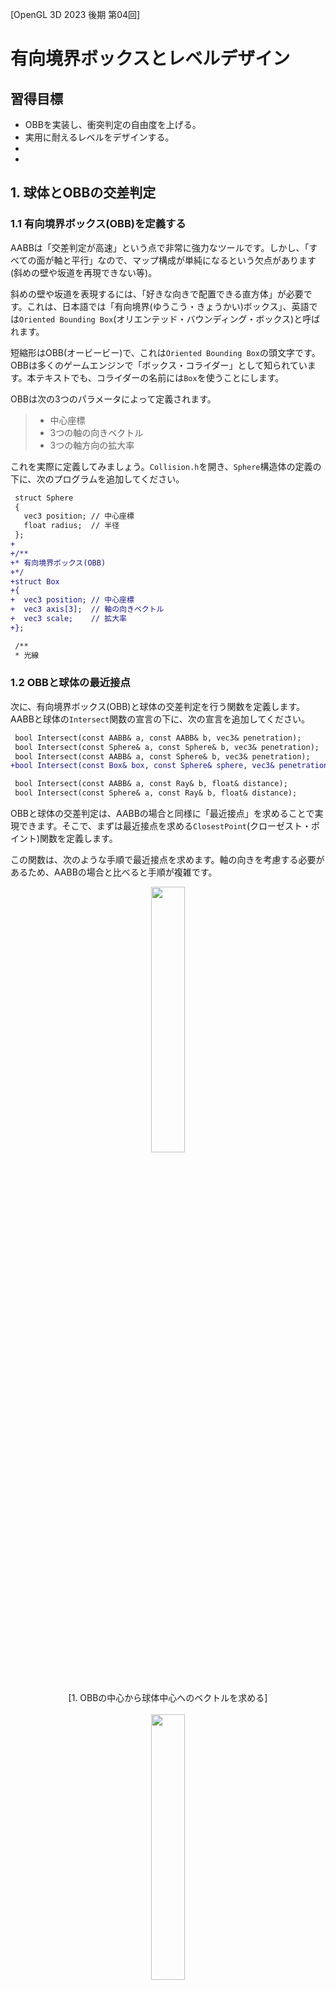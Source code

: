 [OpenGL 3D 2023 後期 第04回]

# 有向境界ボックスとレベルデザイン

## 習得目標

* OBBを実装し、衝突判定の自由度を上げる。
* 実用に耐えるレベルをデザインする。
* 
* 

## 1. 球体とOBBの交差判定

### 1.1 有向境界ボックス(OBB)を定義する

AABBは「交差判定が高速」という点で非常に強力なツールです。しかし、「すべての面が軸と平行」なので、マップ構成が単純になるという欠点があります(斜めの壁や坂道を再現できない等)。

斜めの壁や坂道を表現するには、「好きな向きで配置できる直方体」が必要です。これは、日本語では「有向境界(ゆうこう・きょうかい)ボックス」、英語では`Oriented Bounding Box`(オリエンテッド・バウンディング・ボックス)と呼ばれます。

短縮形はOBB(オービービー)で、これは`Oriented Bounding Box`の頭文字です。OBBは多くのゲームエンジンで「ボックス・コライダー」として知られています。本テキストでも、コライダーの名前には`Box`を使うことにします。

OBBは次の3つのパラメータによって定義されます。

>* 中心座標
>* 3つの軸の向きベクトル
>* 3つの軸方向の拡大率

これを実際に定義してみましょう。`Collision.h`を開き、`Sphere`構造体の定義の下に、次のプログラムを追加してください。

```diff
 struct Sphere
 {
   vec3 position; // 中心座標
   float radius;  // 半径
 };
+
+/**
+* 有向境界ボックス(OBB)
+*/
+struct Box 
+{
+  vec3 position; // 中心座標
+  vec3 axis[3];  // 軸の向きベクトル
+  vec3 scale;    // 拡大率
+};

 /**
 * 光線
```

### 1.2 OBBと球体の最近接点

次に、有向境界ボックス(OBB)と球体の交差判定を行う関数を定義します。AABBと球体の`Intersect`関数の宣言の下に、次の宣言を追加してください。

```diff
 bool Intersect(const AABB& a, const AABB& b, vec3& penetration);
 bool Intersect(const Sphere& a, const Sphere& b, vec3& penetration);
 bool Intersect(const AABB& a, const Sphere& b, vec3& penetration);
+bool Intersect(const Box& box, const Sphere& sphere, vec3& penetration);

 bool Intersect(const AABB& a, const Ray& b, float& distance);
 bool Intersect(const Sphere& a, const Ray& b, float& distance);
```

OBBと球体の交差判定は、AABBの場合と同様に「最近接点」を求めることで実現できます。そこで、まずは最近接点を求める`ClosestPoint`(クローゼスト・ポイント)関数を定義します。

この関数は、次のような手順で最近接点を求めます。軸の向きを考慮する必要があるため、AABBの場合と比べると手順が複雑です。

<p align="center">
<img src="images/16_closest_point_sphere_obb_0.png" width="33%" /><br>[1. OBBの中心から球体中心へのベクトルを求める]<br><br>
<img src="images/16_closest_point_sphere_obb_1.png" width="33%" /><br>[2. ベクトルをOBBのX, Y, Z軸に射影する]<br><br>
<img src="images/16_closest_point_sphere_obb_2.png" width="33%" /><br>[3. 射影した長さをOBBのスケールに制限する]<br>
</p>

射影は内積(`dot`関数)によって求められます。それでは、`Collision.cpp`を開き、AABBと球体の`Intersect`関数の定義の下に、次のプログラムを追加してください。

```diff
     penetration = faceNormals[faceIndex] * distance;
   }
   return true;
 }
+
+/**
+* OBBから点への最近接点
+*
+* @param box   判定対象のOBB
+* @param point 判定対象の点
+*
+* @return 長方形の中で最も点に近い座標
+*/
+vec3 ClosestPoint(const Box& box, const vec3& point)
+{
+  // OBBから点に向かうベクトル
+  const vec3 v = point - box.position;
+
+  vec3 result = box.position;
+  for (int i = 0; i < 3; ++i) {
+    // ベクトルをOBBの軸に射影
+    float d = dot(v, box.axis[i]);
+
+    // 射影で得られた値をOBBの範囲内に制限
+    d = std::clamp(d, -box.scale[i], box.scale[i]);
+
+    // 最近接点を更新
+    result += d * box.axis[i];
+  }
+  return result;
+}

 /**
 * スラブ(ある軸に垂直な2平面に囲まれた範囲)と光線の交差判定
```

>ところで、AABBは「3つの軸がワールド座標系の軸と一致しているOBB」とも考えられます。そのため、OBB用の`ClosestPoint`関数はAABBと点の最近接点も求められます。<br>
>実際、AABB用の`ClosestPoint`関数は、「ワールド座標系の軸を持つOBBを前提として最適化したOBB用の`ClosestPoint`関数」になっています。

### 1.3 OBBと球体の交差判定

次に、OBB用の`ClosestPoint`関数を使って「OBBと球体の交差判定」を定義します。OBB用の`ClosestPoint`関数の定義の下に、次のプログラムを追加してください。

```diff
     result += d * box.axis[i];
   }
   return result;
 }
+
+/**
+* OBBと球体の交差判定
+*
+* @param box         判定対象のOBB
+* @param sphere      判定対象の球体
+* @param penetration 貫通ベクトル
+*
+* @retval true  交差している
+* @retval false 交差していない
+*/
+bool Intersect(const Box& box, const Sphere& sphere, vec3& penetration)
+{
+  // 最近接点から球体の中心までの距離が、球体の半径より大きければ衝突していない
+  const vec3 p = ClosestPoint(box, sphere.position);
+  const vec3 v = sphere.position - p;
+  const float d2 = dot(v, v);
+  if (d2 > sphere.radius * sphere.radius) {
+    return false;
+  }
+
+  if (d2 > 0.00001f) {
+    // 距離が0より大きい場合、球体の中心はOBBの外側にある
+    // この場合、最近接から球体の中心へ向かう方向から衝突したとみなす
+    const float d = sqrt(d2);
+    penetration = v * ((sphere.radius - d) / d);
+  } else {
+    // 距離が0の場合、球体の中心はOBBの内部にある
+    // この場合、貫通距離が最も短い面から衝突したとみなす
+  }
+  return true;
+}

 /**
 * スラブ(ある軸に垂直な2平面に囲まれた範囲)と光線の交差判定
```

OBB用の`Intersect`関数とAABB用の`Intersect`関数と見比べてみてください。両者の違いは「呼び出している`ClosestPoint`関数が異なる」くらいで、ほぼ同一のプログラムとなっていることが分かると思います。

このプログラムに、距離が0の場合のプログラムを追加します。これも基本的な部分はAABB用の`Intersect`関数と同じです。`else`節の中に、次のプログラムを追加してください。

```diff
   } else {
     // 距離が0の場合、球体の中心はOBBの内部にある
     // この場合、貫通距離が最も短い面から衝突したとみなす
+    const vec3 a = p - box.position; // OBB中心から球体中心へのベクトル
+    int faceIndex = 0; // 貫通方向を示すインデックス
+    float distance = FLT_MAX; // 貫通距離
+    float sign = 1; // 貫通ベクトルの符号
+    for (int i = 0; i < 3; ++i) {
+      const float f = dot(box.axis[i], a); // aを軸ベクトルに射影
+      const float t0 = f - (-box.scale[i]);
+      if (t0 < distance) {
+        faceIndex = i;
+        distance = t0;
+        sign = -1;
+      }
+      const float t1 = box.scale[i] - f;
+      if (t1 < distance) {
+        faceIndex = i;
+        distance = t1;
+        sign = 1;
+      }
+    }
+    penetration = box.axis[faceIndex] * (distance * sign);
   }
   return true;
 }
```

OBBの場合、貫通ベクトルには`axis`配列が利用できます。そのため、AABBのように貫通ベクトル配列を定義する必要はありません。

これで、OBBと球体の交差判定は完成です。

### 1.4 ボックスコライダーを定義する

OBBとの衝突を処理するために「ボックスコライダー」を定義します。まず新しい衝突図形を表す列挙値を追加します。`Collider.h`を開き、`Type`列挙型の定義に次のプログラムを追加してください。

```diff
   // 形状
   enum class Type {
     AABB,   // 軸平行境界ボックス
     Sphere, // 球体
+    Box,    // 有向境界ボックス
   };
   virtual Type GetType() const = 0;
```

次に、プロジェクトの`Src/Engine`フォルダに`BoxCollider.h`という名前のヘッダファイルを作成してください。作成したファイルを開き、次のプログラムを追加してください。

```diff
+/**
+* @file BoxCollider.h
+*/
+#ifndef BOXCOLLIDER_H_INCLUDED
+#define BOXCOLLIDER_H_INCLUDED
+#include "Collider.h"
+#include "Collision.h"
+
+/**
+* BOXコライダー
+*/
+class BoxCollider : public Collider
+{
+public:
+  BoxCollider() = default;
+  virtual ~BoxCollider() = default;
+
+  // 図形の種類
+  Type GetType() const override { return Type::Box; }
+
+  // 座標を変更する
+  void AddPosition(const vec3& translate) override
+  {
+    box.position += translate;
+  }
+
+  // 座標変換したコライダーを取得する
+  ColliderPtr GetTransformedCollider(const mat4& transform) const override
+  {
+    // 座標変換したコピーを作成
+    auto p = std::make_shared<BoxCollider>();
+    return p;
+  }
+
+  // 図形を取得する
+  const Box& GetShape() const { return box; }
+
+  Box box = {
+    { 0, 0, 0 },
+    { { 1, 0, 0}, { 0, 1, 0 }, { 0, 0, 1} },
+    { 1, 1, 1 } };
+};
+using BoxColliderPtr = std::shared_ptr<BoxCollider>;
+
+#endif // BOXCOLLIDER_H_INCLUDED
```

OBBを扱う場合に少し面倒なのが、ワールド座標系のコライダーに変換する処理です。OBBは「中心座標」、「3つの軸ベクトル」、「3つの拡大率」と多くの要素を持つうえ、それぞれ変換方法が異なるためです。

特に軸ベクトルは「向きベクトル」なので、座標変換行列では変換できません。座標変換行列から回転行列を抽出し、抽出した回転行列によって変換しなくてはなりません。

回転行列の抽出では、処理の都合で拡大率も抽出する必要があります。そこで、汎用性を考えて、平行移動、拡大率、回転行列の3つを抽出する関数を定義することにします。関数名は`Decompose`(デコンポーズ、「分解する」という意味)とします)。

`VecMath.h`を開き、`ExtractScale`関数の定義の下に、次のプログラムを追加してください。

```diff
   const float sy = length(vec3(transform[1]));
   const float sz = length(vec3(transform[2]));
   return { sx, sy, sz };
 }
+
+/**
+* 座標変換行列を平行移動、拡大率、回転行列の各成分に分解する
+*
+* @param[in]  transform 分解元の座標変換行列
+* @param[out] translate 平行移動の格納先となる変数
+* @param[out] scale     拡大率の格納先となる変数
+* @param[out] rotation  回転行列の格納先となる変数
+*/
+inline void Decompose(const mat4& transform,
+  vec3& translate, vec3& scale, mat3& rotation)
+{
+  // 平行移動を分解
+  translate = vec3(transform[3]);
+
+  // 拡大率を分解
+  scale = ExtractScale(transform);
+
+  // 回転行列を分解
+  rotation = mat3(transform);
+  rotation[0] /= scale.x;
+  rotation[1] /= scale.y;
+  rotation[2] /= scale.z;
+}

 #endif // VECMATH_H_INCLUDED
```

このプログラムによって3つの成分が分解できる理由は、`GetTransformMatrix`関数の内容を見ると理解できるでしょう。

それでは、作成した`Decompose`関数を使ってOBBをワールド座標系に変換しましょう。`GetTransformedCollider`メンバ関数の定義に次のプログラムを追加してください。

```diff
   ColliderPtr GetTransformedCollider(const mat4& transform) const override
   {
+    // 座標変換行列を分解
+    vec3 translate; // 未使用
+    vec3 scale;
+    mat3 rotation;
+    Decompose(transform, translate, scale, rotation);
+
     // 座標変換したコピーを作成
     auto p = std::make_shared<BoxCollider>();
+    p->box.position = vec3(transform * vec4(box.position, 1));
+    for (int i = 0; i < 3; ++i) {
+      p->box.axis[i] = rotation * box.axis[i]; // 軸ベクトル
+      p->box.scale[i] = box.scale[i] * scale[i]; // 拡大率
+    }
     return p;
   }
```

このように、OBBの座標変換では、「中心座標」、「軸ベクトル」、「拡大率」のそれぞれについて、異なる変換を実行する必要があります。

### 1.5 ゲームエンジンにボックスコライダーの衝突判定を追加する

続いて、ゲームエンジンにボックスコライダーの衝突判定を行うプログラムを追加します。`Engine.cpp`を開き、`BoxCollider.h`をインクルードしてください。

```diff
 #include "ProgramPipeline.h"
 #include "EasyAudio/EasyAudio.h"
 #include "SphereCollider.h"
+#include "BoxCollider.h"
 #include "Debug.h"
 #include <string>
```

ところで、いまのところAABBとOBBの交差判定は作成していません。そこで、この組み合わせの場合は常に`false`を返すことにします。`CallIntersectReverse`関数テンプレートの定義の下に、`NotImplemented`(ノット・インプリメンテッド、「実装されていない」という意味)という名前の関数を追加してください。

```diff
     p *= -1;
     return true;
   }
   return false;
 }
+
+/**
+* 常にfalseを返す関数テンプレート
+*
+* 未実装または実装予定のない組み合わせ用
+*/
+template<typename T, typename U>
+bool NotImplemented(const ColliderPtr& a, const ColliderPtr& b, vec3& p)
+{
+  return false;
+}

 /**
 * 貫通ベクトルをゲームオブジェクトに反映する
```

次に`HandleWorldCollderCollision`メンバ関数の定義にある`funcList`配列を、次のように変更してください。

```diff
   // 関数ポインタ型を定義
   using FuncType = bool(*)(const ColliderPtr&, const ColliderPtr&, vec3&);

   // 組み合わせに対応する交差判定関数を選ぶための配列
-  static const FuncType funcList[2][2] = {
+  static const FuncType funcList[3][3] = {
     {
       CallIntersect<AabbCollider, AabbCollider>,
       CallIntersect<AabbCollider, SphereCollider>,
+      NotImplemented<AabbCollider, BoxCollider>,
     }, {
       CallIntersectReverse<SphereCollider, AabbCollider>,
       CallIntersect<SphereCollider, SphereCollider>,
+      CallIntersectReverse<SphereCollider, BoxCollider>,
+    }, {
+      NotImplemented<BoxCollider, AabbCollider>,
+      CallIntersect<BoxCollider, SphereCollider>,
+      NotImplemented<BoxCollider, BoxCollider>,
     },
   };
```

### 1.6 ボックスコライダーを試す

それでは、ボックスコライダーを使ってどんな挙動になるかを確認しましょう。`MainGameScene.cpp`を開き、`BoxCollider.h`をインクルードしてください。

```diff
 #include "Engine/Engine.h"
 #include "Engine/Collision.h"
 #include "Engine/SphereCollider.h"
+#include "Engine/BoxCollider.h"
 #include <string>
 #include <fstream>
```

```diff
   // プレイヤーとカメラをスタート地点に移動
   GameObject& camera = engine.GetMainCamera();
   player->position = camera.position = startPoint;
   player->rotation = camera.rotation = { 0, 3.14f, 0 }; // +Z方向に向ける
+
+  // ボックスコライダーのテスト
+  {
+    auto box = engine.Create<GameObject>("box collider test");
+    box->position = startPoint + vec3{ 0, -1.2f, 2 };
+    box->staticMesh = engine.GetStaticMesh("box");
+    box->rotation.x = radians(25);
+    box->rotation.y = radians(45);
+    auto collider = box->AddComponent<BoxCollider>();
+    collider->isStatic = true;
+  }

   // 階段テスト
   auto stair = engine.Create<GameObject>("stair");
   stair->position = startPoint + vec3{ 2, -1, 0 };
```

プログラムが書けたらビルドして実行してください。傾いた箱が表示されるので、箱にプレイヤーを押し付けて衝突判定を調べてください。箱の傾きどおりの衝突判定だと感じられたら成功です。

<p align="center">
<img src="images/16_result_0.jpg" width="45%" /><br>
</p>

### 1.7 有向スラブと光線の交差判定

OBBをクリックして選択できるように、OBBと光線の交差判定を定義します。`Collision.h`を開き、OBB(ボックス)と光線の交差判定を行う`Intersect`関数を宣言してください。

```diff
 bool Intersect(const Box& box, const Sphere& sphere, vec3& penetration);

 bool Intersect(const AABB& a, const Ray& b, float& distance);
 bool Intersect(const Sphere& a, const Ray& b, float& distance);
+bool Intersect(const Box& a, const Ray& b, float& distance);

 #endif // COLLISION_H_INCLUDED
```

「OBBと球体の交差判定」が「AABBと球体の交差判定」と似ていたように、「OBBと光線の交差判定」も「AABBと球体の交差判定」とよく似ています。どちらも光線とスラブの交差判定を繰り返すことで判定を実行します。

ただし、OBBの場合は「有向スラブ」となるため、スラブのパラメータは範囲の最小、最大ではなく、スラブの軸ベクトルとスケールになります。また、多少でも処理を単純にするため、スラブの中心は常に原点にあると仮定します。

`Collision.cpp`を開き、球体と光線の交差判定を行う`Intersect`関数の定義の下に、OBBと光線の交差判定に使う`IntersectSlab`関数を定義してください。

```diff
     distance = 0;
   }
   return true;
 }
+
+/**
+* スラブ(ある軸に垂直な2平面に囲まれた範囲)と光線の交差判定
+*
+* @param[in]  axis      スラブの軸ベクトル
+* @param[in]  scale     スラブの幅
+* @param[in]  start     光線の発射点(スラブの中心を原点とする)
+* @param[in]  direction 光線の向き
+* @param[out] tmin      AABBと光線の交差開始距離
+* @param[out] tmax      AABBと光線の交差終了距離
+*
+* @retval true  交差している
+* @retval false 交差していない
+*/
+bool IntersectSlab(const vec3& axis, float scale,
+  const vec3& start, const vec3& direction,
+  float& tmin, float& tmax)
+{
+}
```

AABB用の`IntersectSlab`関数との違いは、「主な計算をベクトルで行うこと」、「スラブの範囲を`min`, `max`ではなく、軸ベクトルとスケールで表すこと」の2点です。軸ベクトルはスラブの厚さ方向を指すベクトルで、スラブとは直角です。

>1. 「光線の向き」を「スラブの軸ベクトル」に射影。これを`e`とする。
>2. 「光線の発射点」を「スラブの軸ベクトル」に射影。これを`f`とする。
>3. `e`が`0`なら、光線と軸ベクトルは平行。発射点がスラブの範囲内かどうかで判定する。
>4. 平行でなければ、スラブの2つの境界面から`f`までの距離を計算し、`e`で割ることで光線が境界面に到達するまでの時間を得る。
>5. AABBの場合と同様に、交差時刻による交差判定を行う。

有向スラブと光線の交差判定は、光線の向きと発射点を「スラブの軸ベクトルに射影」することから始まります。

`IntersectSlab`関数に「光線の向きと発射点を、スラブの軸ベクトルに射影するプログラム」を追加してください。

```diff
 bool IntersectSlab(const vec3& axis, float scale,
   const vec3& start, const vec3& direction,
   float& tmin, float& tmax)
 {
+  // 向きベクトルと発射点について、軸ベクトル方向の成分を求める
+  const float e = dot(axis, direction);
+  const float f = dot(axis, start);
 }
```

射影によって、向きベクトルと発射点それぞれの「軸ベクトル方向の成分」が得られます。

光線の向きを軸ベクトルに射影し、その値が0の場合、光線は軸ベクトルと直角です。これは、光線がスラブと平行であることを意味します。

この場合、発射点を射影した値がスラブの範囲内ならば「交差している」、範囲外ならば「交差していない」と判定できます。向きベクトルと発射点を射影するプログラムの下に、次のプログラムを追加してください。

```diff
   // 向きベクトルと発射点について、軸ベクトル方向の成分を求める
   const float e = dot(axis, direction);
   const float f = dot(axis, start);
+
+  // 光線がスラブと平行な場合
+  // 発射点がスラブ内にあれば交差している、外にあれば交差していない
+  if (abs(e) < 0.0001f) {
+    return (f >= -scale) && (f <= scale);
+  }
 }
```

次に、光線がスラブの境界面と交差する時間を求めます。光線がスラブと平行な場合の`if`文の下に、次のプログラムを追加してください。

```diff
   if (abs(e) < 0.0001f) {
     return (f >= -scale) && (f <= scale);
   }
+
+  // 光線とスラブが交わる範囲の開始時刻と終了時刻を求める
+  float t0 = (-scale - f) / e;
+  float t1 = (scale - f) / e;
 }
```

`e`は「光線の向きベクトルをスラブの軸ベクトルに射影した値」です。光線が1m進んだとき、軸ベクトルからは`e`m進んだように見える、という関係になります。

よって、「スラブまでの距離」を`e`で割ることで、「光線がスラブと交差するのは光線が`t0`m(または`t1`m)進んだとき」であると計算できます。

残りの部分はAABBの場合と全く同じです。開始時刻と終了時刻を求めるプログラムの下に、次のプログラムを追加してください。

```diff
   // 光線とスラブが交わる範囲の開始時刻と終了時刻を求める
   float t0 = (-scale - f) / e;
   float t1 = (scale - f) / e;
+
+  // 時刻の早い側を開始時刻とする
+  if (t0 > t1) {
+    const float tmp = t0;
+    t0 = t1;
+    t1 = tmp;
+  }
+
+  // 以前の開始時刻と今回の開始時刻を比較し、遅いほうを選択
+  if (t0 > tmin) {
+    tmin = t0;
+  }
+
+  // 以前の終了時刻と今回の終了時刻を比較し、早いほうを選択
+  if (t1 < tmax) {
+    tmax = t1;
+  }
+
+  // 「開始時刻 <= 終了時刻」の場合は交差している
+  return tmin <= tmax;
 }
```

### 1.8 OBBと光線の交差判定

作成した「有向スラブと光線の交差判定」を使って、OBBと光線の交差判定を作成します。OBB用の`IntersectSlab`関数の定義の下に、次のプログラムを追加してください。

```diff
   // 「開始時刻 <= 終了時刻」の場合は交差している
   return tmin <= tmax;
 }
+
+/**
+* OBBと光線の交差判定
+*
+* @param[in]  box      判定対象のOBB
+* @param[in]  ray      判定対象の光線
+* @param[out] distance 光線がOBBと最初に交差する距離
+*
+* @retval true  交差している
+* @retval false 交差していない
+*/
+bool Intersect(const Box& box, const Ray& ray, float& distance)
+{
+  // スラブ中心を原点とした場合の光線の発射点を計算
+  const vec3 start = ray.start - box.position;
+
+  // スラブとの交差判定
+  float tmin = 0;
+  float tmax = FLT_MAX;
+  for (int i = 0; i < 3; ++i) {
+    if ( ! IntersectSlab(box.axis[i], box.scale[i],
+      start, ray.direction, tmin, tmax)) {
+      return false; // 交差していない
+    }
+  }
+
+  // 交点までの距離を設定
+  distance = tmin;
+  return true; // 交差している
+}
```

AABBの`Intersect`関数を作成したときと今回の`Intersect`関数の大きな違いは、スラブとの交差判定が`for`ループになっていることです。ベクトル型の「添字演算子」をオーバーロードしたことで、`for`ループが使えるようになりました。

作成したOBBと光線の交差判定を、ゲームエンジンの`Raycast`メンバ関数から呼び出します。`Engine.cpp`を開き、`Raycast`メンバ関数の定義に次のプログラムを追加してください。

```diff
     case Collider::Type::Sphere:
       hit = Intersect(static_cast<SphereCollider&>(*worldCollider).sphere, ray, d);
       break;
+    case Collider::Type::Box:
+      hit = Intersect(static_cast<BoxCollider&>(*worldCollider).box, ray, d);
+      break;
     }
     if ( ! hit) {
       continue;
```

実際にOBBと光線が衝突することを確認しましょう。`MainGameScene.cpp`を開き、`State_Playing`メンバ関数にある「クリック」判定プログラムに、次のプログラムを追加してください。

```diff
         return distance < 1 && collider->GetOwner()->name != "player";
       });

     if (hit) {
       GameObject* owner = hitInfo.collider->GetOwner();
+
+      // ボックスコライダーのテスト
+      if (owner->name == "box collider test") {
+        if (engine.GetKey(GLFW_KEY_LEFT_SHIFT)) {
+          owner->rotation.x += radians(15);
+        } else {
+          owner->rotation.y += radians(15);
+        }
+      }

       // 光線がドアに衝突したらドアを開ける
       if (owner->name == "door") {
```

プログラムが書けたらビルドして実行してください。ボックスに近づいて(光線の射程を1mに制限しているため)クリックするたびに、ボックスが少しずつ回転したら成功です。

<p align="center">
<img src="images/16_result_1.jpg" width="45%" /><br>
</p>

>**【1章のまとめ】**
>
>* 
>* 
>* 

<div style="page-break-after: always"></div>

## 2. Unityをレベルエディタとして使う

### 2.1 Unityにゲームオブジェクトのエクスポートツールを設定する

3Dモデルを使って背景を表示するには、2DにおけるTiledのような、3Dモデルを配置するツールがあると便利です。しかし2023年9月現在、配置だけを行うツールはあまり見当たりません。

そこで、適当なゲームエンジンのレベルエディタ機能を流用します。レベルエディタ機能があれば、どのゲームエンジンでも構わないのですが、本テキストではUnityを使うことにします。

とはいえ、素のUnityには、外部のプログラムで使えるようにレベルをエクスポートする機能がありません。そこで、汎用レベルエディタとして使えるように、「シーンに配置したゲームオブジェクトをテキストファイルとして出力するスクリプト」を追加します。

<pre class="tnmai_assignment">
<strong>【課題01】</strong>
Webブラウザで以下のURLにアクセスし、<code>tools</code>フォルダにある<code>ExportGameObjectToJson.cs</code>というC#ファイルをダウンロードしなさい(Rawボタンを右クリック→「名前をつけてリンク先を保存」)。

<code>https://github.com/tn-mai/OpenGL3D2023</code>

次に、Unityプロジェクトの<code>Assets</code>フォルダに<code>GameObjectExporter</code>というフォルダを作成し、ダウンロードしたC#ファイルを追加しなさい。
</pre>

C#スクリプトを追加すると、Fileメニューの`Export`項目に`GameObject To Json`(ゲームオブジェクト・トゥ・ジェイソン)という項目が追加されます。

<p align="center">
<img src="images/16_gameobject_to_json_menu_item.png" width="50%" />
</p>

### 2.2 レベルを作成する(アセットの追加)

練習として、適当なアセットを使ってレベルを作成しましょう。

<pre class="tnmai_assignment">
<strong>【課題02】</strong>
Unityのアセットストアを開き、<code>Lowpoly Piece of Nature</code>(ローポリ・ピース・オブ・ネイチャー)という無料アセットを購入してください。

<p align="center"><img src="images/16_asset_piece_of_nature.jpg" width="50%" /></p>

購入したらUnityプロジェクトを開き、上記のアセットをインポートしてください。すると、プロジェクトウィンドウに<code>A_piece_of_nature</code>というフォルダが追加されます。
</pre>

さて、レベルを作るときは、最初に適切な縮尺を定義します。これは、アセットによって縮尺が異なる場合があるためです。適切な縮尺を決めないと、小さな妖精向けサイズの建物や巨人サイズの建物が入り乱れた非現実的なレベルが作られることになります。

本テキストでは縮尺を「Unityの1単位=1m」と定義します。これはUnityの標準的な設定でもあります。

それではレベルを作っていきましょう。一般的なゲーム開発におけるレベル作成では、「イメージボード→2Dマップ→ブロックアウト→アセット配置」のような手順をたどります。

しかし、これをプログラマが一人でやるには時間がかかりすぎます。そこで、以下の手順で適当にそれっぽいマップをでっち上げることにします。

>1. 基本となる地形を作成。
>2. 1で作成した基本地形をコピーしてランダムな座標に配置。
>3. 地形同士を適当につなぐ。

まずは基本地形を作成します。メニューから「GameObject → Create Empty」を選択して、空のゲームオブジェクトを追加してください。空のゲームオブジェクトの名前は`Terrain_MountainPath`(テレイン・マウンテンパス,「地形.山道」という意味)にしてください。

次に、インスペクターウィンドウで`Terrain_MountainPath`オブジェクトの`Position`を`(0, 0, 0)`に設定してください。

<p align="center">
<img src="images/16_empty_inspector_0.png" width="40%" />
</p>

次に`Terrain_MountainPath`ゲームオブジェクトを右クリックしてメニューを開き、「3D Object → Cube」を選択して直方体を追加してください。名前は`Ground`に変更してください。

<p align="center">
<img src="images/16_terrain_add_cube.png" width="50%" />
</p>

インスペクターウィンドウで`Ground`オブジェクトの`Position`を`(0, 0, 0)`、`Scale`を`(16, 1, 16)`に設定してください。

<p align="center">
<img src="images/16_terrain_set_cube_transform.png" width="40%" />
</p>

次に、プロジェクトウィンドウの`A_piece_of_nature/Materials`フォルダにある`Grass_texture_1.mat`を、`Ground`オブジェクトにドラッグ&ドロップしてください。これで`Ground`にテクスチャが設定されます。

<p align="center">
<img src="images/16_terrain_set_cube_material.png" width="60%" />
</p>

これで地面ができました。続いて、地面の四方を岩で囲み、その内側に木を配置します。

`Piece of Nature`アセットの岩モデルは、インポート時にマテリアルが適切に設定されません。そこで、インポート設定を変更して正しいマテリアルを設定します。プロジェクトウィンドウの`A_piece_of_nature/Models`フォルダを開き、`Rock_3`モデルを選択してください。

<p align="center">
<img src="images/16_terrain_select_rock_3_model.png" width="75%" />
</p>

`Rock_3`を選択すると、インスペクターウィンドウには「インポート設定」が表示されます。`Material`タブをクリックして、`Location`設定を「Use Embedded Materials(ユーズ・エンベデッド・マテリアルズ、「組み込みのマテリアルを使う」という意味)」に変更してください。

<p align="center">
<img src="images/16_terrain_rock_material_import_settings_0.png" width="40%" />
</p>

設定を変更すると、`Remapped Materials`(リマップド・マテリアルズ)項目が表示され、ここからマテリアルを選択できるようになります。

マテリアル名の右にある丸いアイコンをクリックすると、マテリアル選択ウィンドウが開きます。`Rocks`というマテリアルを探してダブルクリックしてください。すると、マテリアルが選択されます。

<p align="center">
<img src="images/16_terrain_rock_material_import_settings_1.png" width="50%" />
</p>

`Rocks`マテリアルを選択したら、`Apply`ボタンをクリックして変更を確定してください。

<p align="center">
<img src="images/16_terrain_rock_material_import_settings_2.png" width="50%" />
</p>

これで、正しいマテリアルが設定されます。

<pre class="tnmai_assignment">
<strong>【課題03】</strong>
<code>Rock_4</code>モデルについて、インポート設定を変更して<code>Rocks</code>マテリアルを設定しなさい。
</pre>

### 2.3 レベルを作成する(壁の作成)

それでは、岩の壁を作成しましょう。`Rock_3`モデルを`Terrain_MountainPath`オブジェクトの子になるようにドラッグ&ドロップしてください。そして、オブジェクトの名前を`Wall_Rock`に変更してください。

<p align="center">
<img src="images/16_terrain_add_rock.png" width="75%" />
</p>

次に、岩の位置と大きさを変更します。デフォルトの岩は小さすぎるので、元のサイズでは大量に配置しなくてはならないからです。インスペクターで`Wall_Rock`の`Position`を`(0, 0.5, 0)`に、`Scale`を`(5, 5, 5)`に変更してください。

<p align="center">
<img src="images/16_terrain_rock_set_transform.png" width="60%" />
</p>

位置と大きさを変更したら、次はコライダーを追加します。`Add Component`ボタンをクリックして`Box Collider`を追加してください。

<p align="center">
<img src="images/16_terrain_rock_add_box_collider.png" width="40%" />
</p>

コライダーがちょっとだけ大きすぎる気がするので、サイズを調整します。`Center`を`(0, 0.4, 0)`、`Size`を`(0.9, 0.85, 0.8)`に変更してください。

<p align="center">
<img src="images/16_terrain_rock_set_box_collider_parameters.png" width="60%" />
</p>

続いて、岩を複製して壁にします。ヒエラルキーウィンドウで`Wall_Rock`を選択し、`Ctrl`キーを押しながら`D`キーを4回押して、岩のコピーを4個作成してください(岩の数は合計5個になります)。

>この場合の`D`は、`Duplicate`(デュプリケート、「複製する」という意味)の頭文字です。

<p align="center">
<img src="images/16_terrain_rock_dupulicate.png" width="33%" />
</p>

次にコピーを含む5個の岩を全て選択状態にして、インスペクターの`Position`のX座標の値を`-9`に設定してください。5個の岩が全て左側に移動するはずです。

<p align="center">
<img src="images/16_terrain_rock_set_position_x.png" width="60%" />
</p>

続いて、`Position`のZ座標に`L(-7, 7)`と入力してください。

<p align="center">
<img src="images/16_terrain_rock_set_position_z.png" width="60%" />
</p>

`L()`は「範囲内の等間隔な値」を設定する関数です。この関数を利用すると、簡単にオブジェクトを等間隔に配置できます(`L`はおそらく`Linear`(リニア)の頭文字です)。

今回の場合、`-7`から`7`までに5個のオブジェクトを配置するので、Z座標は`-7`, `-3.5`, `0`, `3.5`, `7`となります。

さて、同じ図形が等間隔に並んでいるのは味気ないので、回転を加えて見た目を変化させましょう。インスペクターの`Rotation`のY軸角度に`L(0, 540)`と入力してください。すると岩が回転します。

<p align="center">
<img src="images/16_terrain_rock_set_rotation_y.png" width="60%" />
</p>

`L()`関数により、Y軸角度には`0`, `135`, `270`, `405`, `540`が順に設定されます。これで、見た目が多少自然になりました。

まだ不自然さが抜けきらないので、もう少しだけ自然さを加えます。インスペクターの`Scale`のY要素に`R(4,6)`と入力してください。

<p align="center">
<img src="images/16_terrain_rock_set_scale_y.png" width="60%" />
</p>

`R()`は「範囲内のランダムな値」を設定する関数です。ただ、完全ランダムなので、あまり自然に見えない(変化に乏しい)結果になることがあります。数式を入力しなおせば結果が変わるので、何度か入力しなおして自然に見える状態を見つけてください。

これで左の壁が完成しました。

次に右の壁を作成します。5個の岩をすべて選択し、`Ctrl+D`で複製してください。インスペクターで`Position`のX座標に`9`を設定してください。これで右の壁が完成しました。

<p align="center">
<img src="images/16_terrain_rock_set_right_wall_position.png" width="60%" />
</p>

続いて前後の壁を作成します。10個の岩をすべて選択し、`Ctrl+D`で複製してください。回転ツールをクリックし、岩をY軸で90°回転させてください。これで、四方すべての壁が完成しました。

<p align="center">
<img src="images/16_terrain_rock_set_front_back_wall.png" width="50%" />
</p>

>**【インスペクターで使える数式機能について】**<br>
>以下のBLOGの2021年12月05日の記事「Unity 2021.2で強化されたインスペクターの数式機能や、複数要素選択時の線形配置機能について」が参考になるでしょう。
>`https://qiita.com/RyotaMurohoshi`

### 2.4 レベルを作成する(木を植える)

次に木を植えます。`A_piece_of_nature`アセットに含まれる`Pine_tree`モデルを、ヒエラルキーの`Terrain_MountainPath`オブジェクトの子として追加してください。

>`Pine_tree_double`と間違えないように注意。

<p align="center">
<img src="images/16_terrain_add_tree.png" width="50%" />
</p>

<pre class="tnmai_assignment">
<strong>【課題04】</strong>
<code>Pine_tree</code>に<code>Box collider</code>を追加し、<code>Center</code>を(0, 2.5, 0)、<code>Size</code>を(1.5, 5, 1.5)に設定しなさい。
</pre>

ボックスコライダーを設定したら、`Ctrl+D`を7回押して木を8本に増やしてください。8本すべての木を選択し、インスペクターで`Transform`コンポーネントに次の値を設定してください。

>`R()`関数を使うパラメータは、何度か実行して好みの配置を見つけてください。

* Position X = `L(-7, 7)`
* Position Y = `0.4`
* Position Z = `R(-7, 7)`
* Rotation Y = `R(0, 360)`
* Scale Y = `R(0.8, 1.2)`

なお、`Position`のZ座標だけランダムにしているのは、両方ともランダムだと配置の制御が難しいためです。

<p align="center">
<img src="images/16_terrain_tree_transform.png" width="50%" /><br>
[こんなかんじで木を配置する]
</p>

これで、基本地形は完成です。

### 2.5 レベルを作成する(基本地形の配置)

次は、基本地形を複製してより広いレベルにしていきます。ヒエラルキーウィンドウの`Terrain_MountainPath`を選択し、`Ctrl+D`で3つの複製を作成してください。

複製した3つの基本地形を選択状態にして、インスペクターで`Transform`コンポーネントに次の値を設定してください。

>* Position X = `R(-16, 16)`
>* Position Z = `L(64, 20)`

これだけで、縦長のレベルが出来上がります。

<p align="center">
<img src="images/16_terrain_mountain_path_set_transform.png" width="50%" /><br>
[配置がバラけていると地形らしくなる]
</p>

とはいえ、このままでは基本地形同士を往来できません。そこで、いくつか岩壁を削除して道を作ります。

となりあう基本地形同士があまりズレていない場合は、隣接する岩を3～4個ほど選んで削除します。

<p align="center">
<img src="images/16_terrain_delete_rock_0.png" width="33%" />&emsp;<img src="images/16_terrain_delete_rock_1.png" width="33%" /><br>
[隣接する岩壁を削除]
</p>

基本地形同士がかなりズレている場合は、互いに近い側面の岩を2個ずつ選んで削除します。

<p align="center">
<img src="images/16_terrain_delete_rock_2.png" width="33%" />&emsp;<img src="images/16_terrain_delete_rock_3.png" width="33%" /><br>
[側面の岩壁を削除]
</p>

次に、岩を削除したことで生まれた隙間に道を作ります。どの基本地形でもいいので`Ground`オブジェクトを選択し、`Ctrl+D`を1回押して複製を作成してください。

複製したら、まず名前を`Path`(パス、「道」という意味)に変更してください。そして、インスペクターで複製の`Scale`を`(6, 0.99, 6)`に設定してください。

<p align="center">
<img src="images/16_terrain_add_path.png" width="50%" /><br>
</p>

`Path`オブジェクトを移動させて、隙間を埋めるように配置してください。6x6mでは小さくて隙間が空くようなら、`Scale`を調整して隙間をなくしてください。

基本地形同士が離れていて、ひとつの`Path`オブジェクトでは隙間を埋められない場合は、さらに複製を行って`Path`オブジェクトを繋いでいってください。オブジェクト同士がある程度なめらかにつながるように、Y軸で回転させるとよいでしょう。

<p align="center">
<img src="images/16_terrain_patching_path_0.png" width="22%" />&emsp;<img src="images/16_terrain_patching_path_1.png" width="45%" /> <br>
[Pathオブジェクトで道を作る]
</p>

<pre class="tnmai_assignment">
<strong>【課題05】</strong>
4つの基本地形の岩をいくつか削除して、互いに往来できるようにしなさい。
</pre>

<pre class="tnmai_assignment">
<strong>【課題06】</strong>
<code>Path</code>オブジェクトを複製して基本地形同士の隙間を埋め、地形間を往来できるようにしなさい。
</pre>

>**【地形の補足】**<br>
>木が邪魔な場合は削除するか移動させましょう。

これでレベルは完成です。作成したレベルをエクスポートしましょう。

上部メニューから`File → Export → GameObject To Json`を選択すると、次のようなウィンドウが表示されます。

<p align="center">
<img src="images/16_gameobject_to_json_window.png" width="25%" />
</p>

`Export`ボタンをクリックすると、ファイル名を指定するウィンドウが聞きます。OpenGLプロジェクトの`Res`フォルダを選択し、「保存」ボタンをクリックしてください(ファイル名はそのままで構いません)。

すると、シーンに配置したゲームオブジェクトの名前や座標などを記録したテキストファイルが作成されます。

### 2.6 OBJファイルをエクスポートする

レベルで使用している3つのモデルを、OBJファイルとしてエクスポートします。どれでもいいので`Ground`オブジェクトをひとつだけ選択状態にして、上部の`File`メニューから`Export → Wavefront OBJ`をクリックしてください。

エクスポート設定ウィンドウが開くので、次のように設定してから`Export`ボタンをクリックしてください。

<p align="center">
<img src="images/16_export_obj_ground.png" width="33%" /><br>
</p>

すると、保存先とファイル名を設定するウィンドウが開きます。保存先はOpenGLプロジェクトの`Res/MeshData`フォルダに新規に`a_piece_of_nature`という名前のフォルダを作成し、このフォルダを保存先としてください。ファイル名は`Ground.obj`としてください。

<p align="center">
<img src="images/16_export_obj_ground_save.png" width="75%" /><br>
</p>

<pre class="tnmai_assignment">
<strong>【課題07】</strong>
<code>Wall_Rock</code>と<code>Pine_tree</code>オブジェクトをOBJファイルとしてエクスポートしなさい。
保存先はOpenGLプロジェクトの<code>a_piece_of_nature</code>フォルダ、ファイル名はそれぞれ<code>Rock_3.obj</code>と</code>Pine_tree.obj</code>としなさい。
</pre>

ところで、課題07ではOBJファイルが使用するテクスチャも出力されます。その中で、`Rocks_3_4_texture.tga`はほとんど透明で表示されます。このテクスチャは「アルファ値を別の目的(スペキュラ)として利用している」ためです。しかし、本テキストで作成した3D描画システムには、アルファ値はアルファ値としてしか扱えません。

そこで、アルファ値を塗りつぶすことにします(塗りつぶしても見た目にはほとんど影響しません)。Visual Studioで`Rocks_3_4_texture.tga`を開いてください。画像を開いたら、ウィンドウ左上にある「鉛筆」アイコンをクリックします。

鉛筆を選択したら、今度は右側にあるプロパティウインドウをスクロールさせて「幅」と「チャネル」という項目を見つけてください。

<p align="center">
<img src="images/16_remove_alpha_0.png" width="36%" />&emsp;<img src="images/16_remove_alpha_1.png" width="33%" /><br>
[左:鉛筆アイコン&emsp;右:プロパティウィンドウ]
</p>

「幅」はペンの太さです。今回は全体を塗りつぶすので、最大値の 100 を入力してください(①)。

次に「チャネル」という文字列をクリックします。するとチャネル設定が展開されます。チャネル設定の「表示」列は、その色要素を表示するかどうか、「描画」列は、その色要素に書き込むかどうか、を示します。

今回はアルファ値だけを操作したいので、「描画」列の赤、緑、青のチェックを外し、アルファだけチェックを入れた状態にしてください(③)。

チャネルの設定をしたら、画像の上でペンをドラッグしてアルファに色を塗ってください。すると、塗った部分が不透明になります。透明な部分がなくなるように、画像全体を塗りつぶしてください。

半透明な部分がなくなったら、`Ctrl+S`で画像を上書き保存してください。

### 2.7 ゲームオブジェクト配置ファイルを読み込む関数を定義する

ゲームオブジェクトの配置ファイルはJSON(ジェイソン)形式になっています。一般的に、JSON形式はライブラリを使って読み込みます。しかし、今回はライブラリを使わず、多少無理やりですが`sscanf`関数を使って読み込むことにします。

というのも、`ExportGameObjectToJson.cs`は意図的に`sscanf`でも読みやすい形式で出力しているからです。

配置ファイルを読み込む機能はゲームエンジンに追加することにします。これは、配置ファイルに含まれる「メッシュ名」から、レベルに必要なOBJファイルを読み込めるようにするためです。

ただ、配置ファイルに含まれるメッシュ名からは、実際のファイルパスは分かりません。UnityエディタではOpenGLプロジェクトのファイル構成など分かるはずがないので、これは仕方がありません。

この「実際のファイル名がわからない問題」については、「メッシュ名と実際のファイル名を関連付けるデータ構造」を定義することで対応します。

このデータ構造は`unordered_map`によって実装します。名前は`FilepathMap`(ファイルパス・マップ)とします。`Engine.h`を開き、`CraeteUIObject`メンバ関数テンプレートの定義の下に、次のプログラムを追加してください。

```diff
     // コンポーネントを追加
     auto component = object->AddComponent<T>();
 
     return { object, component };
   }
+
+  /**
+  * ゲームオブジェクト配置ファイルに含まれるメッシュ名と実際のファイル名の対応表
+  *
+  * first=メッシュ名, second=実際のファイル名
+  */
+  using FilepathMap = std::unordered_map<std::string, std::string>;

   // すべてのゲームオブジェクトを削除する
   void ClearGameObjectAll();
```

次に、ゲームオブジェクト配置ファイルを読み込むメンバ関数を宣言します。関数名は`LoadGameObjectMap`(ロード・ゲームオブジェクト・マップ)とします。`FilepathMap`型の定義の下に、次のプログラムを追加してください。

```diff
   * first=メッシュ名, second=実際のファイル名
   */
   using FilepathMap = std::unordered_map<std::string, std::string>;
+
+  /**
+  * ゲームオブジェクト配置ファイルを読み込む
+  *
+  * @param filename ゲームオブジェクト配置ファイル名
+  *
+  * @return ファイルから読み込んだゲームオブジェクトの配列
+  */
+  GameObjectList LoadGameObjectMap(const char* filename, const FilepathMap&);

   // すべてのゲームオブジェクトを削除する
   void ClearGameObjectAll();
```

それでは定義を追加しましょう。しかし、その前に、`sscanf`を使えるようにするためのマクロを定義します。`Engine.cpp`を開き、ファイルの先頭に次のプログラムを追加してください。

```diff
 /**
 * @file Engine.cpp
 */
+#define _CRT_SECURE_NO_WARNINGS
 #include "Engine.h"
 #include "ProgramPipeline.h"
```

これで定義の準備は完了です。`Run`メンバ関数の定義の下に`LoadGameObjectMap`メンバ関数の定義を追加してください。

```diff
   glfwTerminate();
   return 0;
 }
+
+/**
+* ゲームオブジェクト配置ファイルを読み込む
+*/
+GameObjectList Engine::LoadGameObjectMap(
+  const char* filename, const FilepathMap& filepathMap)
+{
+  // ファイルを開く
+  std::ifstream ifs(filename);
+  if (!ifs) {
+    LOG_WARNING("%sを開けません", filename);
+    return {};
+  }
+
+  GameObjectList gameObjectList;
+  gameObjectList.reserve(1000); // 適当な数を予約
+
+  // 作成したゲームオブジェクト配列を返す
+  LOG("ゲームオブジェクト配置ファイル%sを読み込みました", filename);
+  return gameObjectList;
+}

 /**
 * UIレイヤーを追加する
```

次に、行単位で読み込むプログラムを追加します、ゲームオブジェクトの数を予約するプログラムの下に、次のプログラムを追加してください。

```diff
   GameObjectList gameObjectList;
   gameObjectList.reserve(100); // 適当な数を予約
+
+  // ファイルを読み込む
+  while (!ifs.eof()) {
+    std::string line;
+    std::getline(ifs, line);
+    const char* p = line.c_str();
+    int readByte = 0; // 読み込んだバイト数
+  } // while

   // 作成したゲームオブジェクト配列を返す
   LOG("3Dモデル配置ファイル%sを読み込みました", filename);
```

### 2.8 JSONのデータ型と生文字列リテラル

それでは、ゲームオブジェクトのデータを読み込むプログラムを追加しましょう。ゲームオブジェクト配置ファイルでは、ひとつゲームオブジェクトのデータは1行で表され、`{`と`}`で囲われています。

`{ ゲームオブジェクトのデータリスト },`

これは、JSONでは「オブジェクト」と呼ばれるデータ型です。「オブジェクト」には、「データ名」と「値」のペアをいくつでも定義することができます。各ペアは`,`で区切られます。

`{ データ名 : 値, データ名 : 値, ... }`

配置ファイルでは、ゲームオブジェクトの名前、座標、拡大率などを定義するために使われています。「値」部分には文字列、数値、または配列、オブジェクトが指定できます。以下はデータの例です。

`{ "name" : "Terrain", "translate" : [ 0, 0, 0 ], "rotate" : [ 0, 0, 0 ], "scale" : [ 1, 1, 1 ] },`

このデータの場合、データ名は`name`, `translate`, `rotate`, `scale`の部分です。`Terrain`は「`name`データの値」になります(`name`はゲームオブジェクト名を表すデータです)。

後述するように、読み込みプログラムではデータ名ごとに`sscanf`を実行し、読み込みに成功したら有効なデータだと判断します。

`[`と`]`で囲まれたデータは、JSONの配列です。配列型は「複数の値を`,`で区切ったもの」と定義されています。

ところで、JSON形式のデータ名などは`"`(ダブルクォーテーション)で囲むルールになっています。そのため、`sscanf`を使ってJSONを読み込むには、書式指定文字列には何度も`"`を書く必要があります。

しかし、通常の文字列の中に`"`を書くには、`￥"`のように`￥`によるエスケープが必要です。言い換えると、C++の文字列はあまりJSONの読み書きに向いていません。そこで、「生文字列(なまもじれつ)リテラル」を使うことにします。

生文字列リテラルはC++11で追加された機能で、文字列の前に`R`を付け、さらにダブルクォーテーションの内側に丸括弧`(`と`)`を付けた文字列です。

`R"(あ"いうえ"お)"`

>`R`は`Raw string literals`(ロウ・ストリング・リテラル、生文字列リテラル)の最初の文字です。

生文字列リテラルでは、ダブルクォーテーションが使える代わりに、閉じ丸括弧`)`が使えなくなります。閉じ丸括弧も使えるようにするには、次のように`(`と`)`の前後にさらに区切り文字を追加します。

`R"*(あ"い(う)え"お)*"`

このように書くことで、`R"*(`が文字列の開始、`)*"`が文字列の終端として認識されます。そのかわり、`)*`という文字列が使えなくなります。

区切り文字は`￥n`などの一部の制御文字以外ならなんでもよく、また最大16文字まで追加できます。例えば、次のように、

`R"#XYZ*(あ"い(う)え"お)#XYZ*"`

とすれば、`)#XYZ*`という文字列だけが使えなくなります。このように、生文字列リテラルの狙いは「文字列中に現れない文字を区切り文字にすることで、文字列を定義しやすくする」ことです。

それでは、生文字列リテラルを使って名前データを読み込みましょう。名前のデータ名は
`name`です。ファイルを読み込む`while`ループに次のプログラムを追加してください。

>書式指定文字列の括弧とダブルクォーテーション、空白の有無に注意すること。

```diff
     std::getline(ifs, line);
     const char* p = line.c_str();
     int readByte = 0;
+
+    // ゲームオブジェクト定義の開始判定(先頭には必ずname要素があるはず)
+    char name[256] = { 0 }; // ゲームオブジェクト名
+    if (sscanf(p, R"( { "name" : "%255[^"]" %n)", name, &readByte) != 1) {
+      continue; // 定義ではない
+    }
+    p += readByte; // 読み取り位置を更新
   } // while

   // 作成したゲームオブジェクト配列を返す
```

ゲームオブジェクト定義の先頭には必ず「ゲームオブジェクトの名前」が記録されています。そこで、名前の読み込みに成功したら「データがある」と判断します。

名前部分自体もダブルクォーテーションで囲まれた文字列なので、書式指定文字列が少し複雑になっています。実際に名前を読み込む部分は`%255[^"]`の部分です。

`scanf`系の関数では、`%`の直後に数値を書くと「その数値のバイト数を読み込む」という動作になります。名前を受け取る`name`配列は256バイトなので、末尾の`￥0`を考慮して255文字までしか読み込まないようにしています。

`%[]`は「`[`と`]`に囲まれた文字だけを読み込む」書式です。ただし、`[`の直後に`^`(ハット)記号がある場合、「`[^`と`]`に囲まれた文字*以外*を読み込む」という動作になります。

上記のプログラムでは、「`"`以外の文字」を読み込むことで、`"`に囲まれた名前要素だけを読み込んでいます。

また、以前も説明しましたが、`%n`は「読み込んだ文字数」を取得するための書式です。

>**【scanfの書式について】**<br>
>くわしくは`https://ja.wikipedia.org/wiki/Scanf`を参照してください。

次に、親オブジェクト名、メッシュファイル名、座標、回転、拡大率を読み込みます。名前を読み込むプログラムの下に、次のプログラムを追加してください。

```diff
     if (sscanf(p, R"( { "name" : "%255[^"]" %n)", name, &readByte) != 1) {
       continue; // 定義ではない
     }
     p += readByte; // 読み取り位置を更新
+
+    // 名前以外の要素を読み込む
+
+    char parentName[256] = { 0 }; // 親オブジェクト名
+    if (sscanf(p, R"(, "parent" : "%255[^"]" %n)", parentName, &readByte) == 1) {
+      p += readByte;
+    }
+
+    char meshName[256] = { 0 }; // メッシュ名
+    if (sscanf(p, R"(, "mesh" : "%255[^"]" %n)", meshName, &readByte) == 1) {
+      p += readByte;
+    }
+
+    char renderType[256] = { 0 }; // 描画タイプ
+    if (sscanf(p, R"(, "renderType" : "%255[^"]" %n)", renderType, &readByte) == 1) {
+      p += readByte;
+    }
+
+    vec3 t(0); // 平行移動
+    if (sscanf(p, R"(, "translate" : [ %f, %f, %f ] %n)",
+      &t.x, &t.y, &t.z, &readByte) == 3) {
+      p += readByte;
+    }
+
+    vec3 r(0); // 回転
+    if (sscanf(p, R"(, "rotate" : [ %f, %f, %f ] %n)",
+      &r.x, &r.y, &r.z, &readByte) == 3) {
+      p += readByte;
+    }
+
+    vec3 s(1); // 拡大率
+    if (sscanf(p, R"(, "scale" : [ %f, %f, %f ] %n)",
+      &s.x, &s.y, &s.z, &readByte) == 3) {
+      p += readByte;
+    }
   } // while

   // 作成したゲームオブジェクト配列を返す
```

このように、生文字列リテラルを使うと、ダブルクォーテーションを含む文字列を読みやすく定義することができます。

平行移動、回転、拡大率はJSONファイルでは「配列」として記録しています。ただ、これらは配列長が決まっています。そのため、上記のプログラムのでは直接`vec3`型に読み込んでいます。

### 2.9 ゲームオブジェクトを追加する

それでは、読み込んだデータからゲームオブジェクトを作成しましょう。名前以外の要素を読み込むプログラムの下に、次のプログラムを追加してください。

```diff
     if (sscanf(p, R"(, "scale" : [ %f, %f, %f ] %n)",
       &s.x, &s.y, &s.z, &readByte) == 3) {
       p += readByte;
     }
+
+    // ゲームオブジェクトを作成
+    // Unityは左手座標系なので、平行移動と回転方向を右手座標系に変換する
+    auto gameObject = Create<GameObject>(name);
+    gameObject->position = vec3(t.x, t.y, -t.z);
+    gameObject->rotation =
+      vec3(radians(-r.x), radians(-r.y), radians(r.z));
+    gameObject->scale = s;
+
+    // ゲームオブジェクトをリストに追加
+    gameObjectList.push_back(gameObject);
   } // while

   // 作成したゲームオブジェクト配列を返す
```

このプログラムで気をつけることは、UnityとOpenGLの座標系の違いです。OpenGLは右手座標系(奥方向が-Z)ですが、Unityは左手座標系(奥方向が+Z)なので、座標系を変換して読み込まなくてはなりません。

平行移動については「Z座標の符号を反転するだけ」です。回転については「各軸の正方向を向いたときの回転方向」が、右手座標系では「時計回り」、左手座標系では「反時計回り」となります。

このため、X軸回転とY軸回転は符号を反転する必要があります。Z軸は軸の向きが逆なので実質的に符号反転済みです。

次に、スタティックメッシュを設定します。ゲームオブジェクトを作成するプログラムの下に、次のプログラムを追加してください。

```diff
     gameObject->rotation =
       vec3(radians(-r.x), radians(-r.y), radians(r.z));
     gameObject->scale = s;
+
+    // メッシュを読み込む
+    if (meshName[0]) {
+      // メッシュ名に対応するファイルパスを検索
+      // 対応するファイルパスが見つかればメッシュを読み込む
+      const auto itr = filepathMap.find(meshName);
+      if (itr != filepathMap.end()) {
+        const auto& path = itr->second.c_str();
+        gameObject->staticMesh = meshBuffer->LoadOBJ(path);
+      }
+    } // if meshName[0]
+
     // ゲームオブジェクトをリストに追加
     gameObjectList.push_back(gameObject);
   } // while
```

`find`メンバ関数を使って`filepathMap`(ファイルパス・マップ)からメッシュ名に対応するデータを検索し、データが見つかった場合はOBJファイルを読み込みます。

なお、`MeshBuffer::LoadOBJ`に読み込み済みのOBJファイルを指定した場合、既に読み込まれたスタティックメッシュを返します(本当にこの動作になるのか、`LoadOBJ`メンバ関数の実装を確認してください)。

### 2.10 コライダーを追加する

ゲームオブジェクト定義行には、コライダーも含まれています。このデータを読み込むことで、Unityで設定したコライダーを再現できます。

コライダーは複数設定できるため、`[]`(配列)の中に複数の`{}`(オブジェクト)が格納される形式になっています。ここで`...`は「前と同じデータが続く」と解釈してください。

`"BoxCollider" : [ { "center" : [ 0, 0, 0 ], "size" : [ 1, 1, 1 ] }, { ... } ]`

スタティックメッシュを読み込むプログラムの下に、次のプログラムを追加してください。

```diff
         gameObject->staticMesh = meshBuffer->LoadOBJ(path);
       }/課題
     } // if meshName[0]
+
+    // ボックスコライダーを作成
+    const char strBoxCollider[] = R"(, "BoxCollider" : [)";
+    if (strncmp(p, strBoxCollider, sizeof(strBoxCollider) - 1) == 0) {
+      p += sizeof(strBoxCollider) - 1;
+      Box box = { vec3(0), { { 1, 0, 0 }, { 0, 1, 0 }, { 0, 0, 1 } }, vec3(1) };
+      for (;;) {
+        if (sscanf(p, R"( { "center" : [ %f, %f, %f ], "size" : [ %f, %f, %f ] } %n)",
+          &box.position.x, &box.position.y, &box.position.z,
+          &box.scale.x, &box.scale.y, &box.scale.z, &readByte) != 6)
+        {
+          break;
+        }
+        auto collider = gameObject->AddComponent<BoxCollider>();
+        collider->box = box;
+        collider->box.scale *= 0.5f; // UnityのBoxColliderは1x1m(0.5m四方)
+        collider->isStatic = true;
+        p += readByte;
+
+        // 末尾にカンマがある場合は飛ばす
+        if (*p == ',') {
+          ++p;
+        }
+      }
+    } // if strBoxCollider

     // ゲームオブジェクトをリストに追加
     gameObjectList.push_back(gameObject);
   } // while
```

数が不明の配列なので、`for`文によってひとつずつコライダーを読み込んでいます。JSONの仕様では、複数の要素を区切るために`,`を書く必要があります。しかし、末尾の要素に`,`を付けることは禁止されています。

そこで、末尾に`,`がある場合は、次のデータ読み込みのためにカンマをスキップするようにしています。

これで、`LoadGameObjectMap`メンバ関数は完成です。

### 2.11 ゲームオブジェクト配置ファイルを読み込む

ゲームオブジェクト配置ファイルを読み込むために、新しいシーンを作成します。プロジェクトの`Src`フォルダに`ExplorationScene.h`(エクスプロレーション・シーン・エイチ)という名前のヘッダファイルを追加してください。

追加したファイルを開き、次のプログラムを追加してください(`Exploration`は「探検、探査」という意味)。

```diff
+/**
+* @file ExplorationScene.h
+*/
+#ifndef EXPLORATIONSCENE_H_INCLUDED
+#define EXPLORATIONSCENE_H_INCLUDED
+#include "Engine/Scene.h"
+
+// 先行宣言
+class PlayerComponent;
+
+/**
+* フィールド探検シーン
+*/
+class ExplorationScene : public Scene
+{
+public:
+  ExplorationScene() = default;
+  virtual ~ExplorationScene() = default;
+
+  virtual bool Initialize(Engine& engine) override;
+
+private:
+  std::shared_ptr<PlayerComponent> playerComponent;
+};
+
+#endif // EXPLORATIONSCENE_H_INCLUDED
```

次に、プロジェクトの`Src`フォルダに`ExplorationScene.cpp`という名前のCPPファイルを追加してください。追加したファイルを開き、次のプログラムを追加してください。

```diff
+/**
+* @file ExplorationScence.cpp
+*/
+#include "ExplorationScene.h"
+#include "PlayerComponent.h"
+
+/**
+* カメラをプレイヤーに追従させるコンポーネント
+*/
+class FirstPersonCamera : public Component
+{
+public:
+  FirstPersonCamera() = default;
+  virtual ~FirstPersonCamera() = default;
+
+  virtual void Update(float deltaTime) override {
+    GameObject* owner = GetOwner();
+    Engine* engine = owner->GetEngine();
+    GameObject& camera = engine->GetMainCamera();
+    camera.position = owner->position;
+    camera.rotation = owner->rotation;
+  }
+};
+
+/**
+* シーンの初期化
+*/
+bool ExplorationScene::Initialize(Engine& engine)
+{
+  // ゲームオブジェクト配置ファイルを読み込む
+  Engine::FilepathMap filepathMap;
+  filepathMap["Cube"] = "2.6節で作成したGround.objのファイルパス";
+  filepathMap["Rock_3"] = "2.6節で作成したRock_3.objのファイルパス";
+  filepathMap["Pine_tree"] = "2.6節で作成したPine_tree.objのファイルパス";
+  engine.LoadGameObjectMap("Res/GameObjectMap.json", filepathMap);
+
+  // プレイヤーを配置
+  auto player = engine.Create<GameObject>("player", { 0, 1.5f, 0 });
+  playerComponent = player->AddComponent<PlayerComponent>();
+  player->AddComponent<FirstPersonCamera>();
+
+  return true;
+}
```

続いて、フィールド探検シーンをタイトル画面から呼び出します。`TitleScene.cpp`を開き、`ExplorationScene.h`をインクルードしてください。

```diff
 * @file TitleScene.cpp
 */
 #include "TitleScene.h"
+#include "ExplorationScene.h"
 #include "MainGameScene.h"
 #include "Engine/UILayout.h"
```

次に、タイトル画面の`Update`メンバ関数を次のように変更してください。

```diff
     fadeObject->color[3] = 1 - fadeTimer;

     // タイマーが0以下になったらメインゲームシーンに切り替える
     if (fadeTimer <= 0) {
-      engine.SetNextScene<MainGameScene>();
+      engine.SetNextScene<ExplorationScene>();
     }
   } // if fadeTimer
```

プログラムが書けたらビルドして実行してください。タイトル画面でゲーム開始を選んだあと、木と岩に囲まれた地形が表示されたら成功です。

>地形が見づらい場合は、ライトの明るさと半径の値を大きくするとよいでしょう。

<p align="center">
<img src="images/16_result_2.jpg" width="45%" />
</p>

### 2.12 透明部分の描画を破棄(はき)する

地形は表示されたものの、なんだか葉っぱの描画がおかしいようです。これは、蛍光灯のエフェクトでもあった「フラグメントが透明であっても描画は行われる」というGPU側の挙動が影響しています。

蛍光灯エフェクトは全体的に半透明なことから「深度テストを無効化して、不透明な物体のあとで描画する」という回避方法がありました。

しかし、葉っぱのように「不透明と透明が混ざっている」画像の場合、深度テストを無効化すると前後関係がおかしくなってしまいます。そのため、深度テストは有効にする必要があります。

さらに、「不透明な物体のあとで描画する」しても、「葉っぱの問題」は解決しません。というのは、全ての葉っぱは不透明部分と透明部分の両方を持つからです。

このように、一見すると解決が難しそうな「葉っぱ問題」ですが、フラグメントシェーダには「葉っぱ問題」を解決できる命令が存在します。

その命令は`discard`(ディスカード、「捨てる」という意味)です。フラグメントシェーダで`discard`を使うと、その時点でフラグメントの描画が中止されます。つまり、描画が「なかったことにされる」わけです。

`if`文を使って、フラグメントの色が透明な場合だけ`discard`して、不透明な場合は通常の描画を行うことで、透明な部分の向こう側が正しく描画されるようになります。

このような、「アルファ値に応じてフラグメントを通すか破棄するかを分ける処理」は「カットオフ」や「カットアウト」と呼ばれます。

カットオフ処理では「破棄するアルファ値」を設定できると便利です。`standard.frag`を開き、次のユニフォーム変数を追加してください。

```diff
 // プログラムからの入力
 layout(location=100) uniform vec4 color; // 物体の色
 layout(location=101) uniform vec4 emission; // 物体の発光色
+layout(location=102) uniform float alphaCutoff; // フラグメントを破棄する境界値

 // ライト
 struct Light
```

`main`関数の定義に次のプログラムを追加してください。

```diff
 void main()
 {
   vec4 c = texture(texColor, inTexcoord);
+
+  // カットオフ値が指定されている場合、アルファがその値未満の場合は描画をキャンセル
+  if (c.a < alphaCutoff) {
+    discard; // フラグメントを破棄(キャンセル)
+  }

   // テクスチャのガンマ補正を解除
   const float crtGamma = 2.2;
```

次に`Engine.h`を開き、ロケーション番号の定義を追加してください。

```diff
 // シェーダのライト配列のロケーション番号
 constexpr GLint locColor = 100;
+constexpr GLint locAlphaCutoff = 102;
 constexpr GLint locLightCount = 110;
 constexpr GLint locLightColorAndFalloffAngle = 111;
```

それではカットオフ値を設定しましょう。`Engine.cpp`を開き、`Render`メンバ関数の定義にある「キューを描画】するプログラムに、次のプログラムを追加してください。

```diff
     glEnable(GL_BLEND);
   }

   // transparent以前のキューを描画
   glUseProgram(prog3D);
+  glProgramUniform1f(prog3D, locAlphaCutoff, 0.5f);
   DrawGameObject(prog3D, gameObjects.begin(), transparentBegin);
+  glProgramUniform1f(prog3D, locAlphaCutoff, 0);

   // transparentからoverlayまでのキューを描画
   glDepthMask(GL_FALSE); // 深度バッファへの書き込みを禁止
```

プログラムが書けたらビルドして実行してください。葉っぱの不透明な部分だけが描画されていたら成功です。

<p align="center">
<img src="images/16_result_3.jpg" width="45%" />
</p>

しかし、葉っぱに近づいてみると、葉の輪郭部分が薄く透けて向こう側が見えてしまっています。これは、アルファ値が`0.5`以上の部分が半透明で描画されているからです。

<p align="center">
<img src="images/16_result_4.png" width="45%" /><br>
[葉の輪郭に空の色が透けている]
</p>

この問題を解決するには、アルファ値がカットオフ値以上のときに、アルファ値を強制的に`1`に設定します。ただ、この方法では蛍光灯のエフェクトのように、徐々に透明にしたいオブジェクトも不透明になってしまいます。

そこで、カットオフ値が0より大きい場合のみ、カットオフ判定を行うようにします。`standard.frag`を開き、フラグメントを`discard`するプログラムを次のように変更してください。

```diff
 void main()
 {
   vec4 c = texture(texColor, inTexcoord);

   // カットオフ値が指定されている場合、アルファがその値未満の場合は描画をキャンセル
+  if (alphaCutoff > 0) {
     if (c.a < alphaCutoff) {
       discard; // フラグメントを破棄(キャンセル)
     }
+    c.a = 1; // 破棄されなかったら不透明にする
+  }

   // テクスチャのガンマ補正を解除
   const float crtGamma = 2.2;
```

プログラムが書けたらビルドして実行してください。葉っぱに近づいたとき、葉の輪郭が半透明になっていなければ成功です。

<p align="center">
<img src="images/16_result_5.png" width="45%" /><br>
[葉の輪郭が緑色になって、空が透けていない]
</p>

<pre class="tnmai_assignment">
<strong>【課題08】</strong>
アセットを追加して新しい基本地形を作成し、現在のレベルを置き換えなさい。基本地形の作り方は以下のとおりです。

1. 地面(または床)を作成。
2. 地面の四方を壁でふさぐ。
3. 地形の雰囲気を表すオブジェクト(樹木、草、石、遺跡の柱など)をランダムに配置。

よりゲームらしいレベルを作成したい場合は、Unreal Engineのブロックアウトを作成する学習コースが参考になるでしょう(設定からSubtitlesを日本語に設定すること)。
※「ブロックアウト(またはグレーボックス)」は、レベルの構造とゲームプレイをテストするために作成される「仮のレベル」のことです。

[ゲーム開発でのレベル ブロックアウトの作成]
レベルの作り方を基礎から学ぶコースです。
https://dev.epicgames.com/community/learning/courses/Qk3/unreal-engine-b939a0

[背景アーティスト向けの高度なスキルセット]
ブロックアウトをアセットで肉付けする方法を学ぶコースです。
https://dev.epicgames.com/community/learning/courses/w1E/unreal-engine-90fe94

これらのコースは「ブロックアウトの作成」と「アセットの配置」を分けています。これは長期的なゲーム開発ではほぼ必須です。
しかし、みなさんがレベルデザインに使える時間はプロの1/100程度です(プロが半年で作ると仮定して8時間x150日x2人=2400時間、みなさんは1日2時間1ヶ月として2時間x20日=40時間)。
あまり時間をかけられないので、ブロックアウトの時点でアセットを配置することを検討してください。誰かに作ってもらうのも良い考えです。

[How to create levels FASTER in Unreal Engine 5]
地面や木の橋を素早く作成する方法を説明する動画です。
https://www.youtube.com/watch?v=GQFjS8L7tfg
</pre>

>**【2章のまとめ】**
>
>* 手作業で3Dモデルの配置を決めるのは難しいため、既存のツール(ゲームエンジンなど)を利用するとよい。
>* OpenGLとは異なる座標系を採用するツールを使う場合、うまく座標を変換しなくてはならない。
>* JSON形式のように`"`を多用するテキストを読み込むときは、「生文字列リテラル」が役に立つ。
>* フラグメントの描画をキャンセルするには`discard`を使う。
